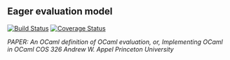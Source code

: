 ## Eager evaluation model

[![Build Status](https://travis-ci.org/mapogolions/evaluation-model.svg?branch=master)](https://travis-ci.org/mapogolions/evaluation-model) [![Coverage Status](https://coveralls.io/repos/github/mapogolions/evaluation-model/badge.svg?branch=master)](https://coveralls.io/github/mapogolions/evaluation-model?branch=master)


_PAPER: An OCaml definition of OCaml evaluation, or, Implementing OCaml in OCaml COS 326 Andrew W. Appel Princeton University_
